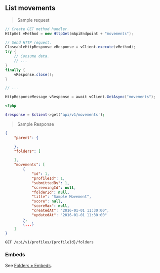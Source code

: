 ## List movements

> Sample request

```java
// Create GET method handler.
HttpGet vMethod = new HttpGet(mApiEndpoint + "movements");

// Send HTTP request.
CloseableHttpResponse vResponse = vClient.execute(vMethod);
try {
    // Consume data.
    // ...
}
finally {
    vResponse.close();
}
```

```c
// ...
```

```csharp
HttpResponseMessage vResponse = await vClient.GetAsync("movements");
```

```php
<?php

$response = $client->get('api/v1/movements');
```

> Sample Response

```json
{
    "parent": {

    },
    "folders": [

    ],
    "movements": [
        {
            "id": ​1,
            "profileId": ​1,
            "submittedBy": ​1,
            "screeningId": null,
            "folderId": null,
            "title": "Sample Movement",
            "score": null,
            "scoreMax": null,
            "createdAt": "2016-01-01 11:30:00",
            "updatedAt": "2016-01-01 11:30:00"
        },
        {...}
    ]
}
```

`GET /api/v1/profiles/{profileId}/folders`

### Embeds

See [Folders &raquo; Embeds](#embeds-for-folders).
